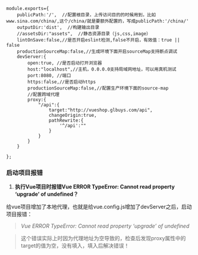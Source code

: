 ```
module.exports={
    publicPath:'/',  //配置根目录，上传访问目的的时候用到，比如www.sina.com/china/,这个/china/就是要额外配置的，写成publicPath:'/china/'
    outputDir:'dist',  //构建输出目录
    //assetsDir:"assets",  //静态资源目录（js,css,image）
    lintOnSave:false,//是否开启eslint检测,false不开启，有效值：true || false
    productionSourceMap:false,//生成环境下面开启sourceMap支持断点调试
    devServer:{
        open:true, //是否启动打开浏览器
        host:"localhost",//主机，0.0.0.0支持局域网地址，可以用真机测试
        port:8080, //端口
        https:false,//是否启动https
        productionSourceMap:false,//配置生产环境下面的source-map
        //配置跨域代理
        proxy:{
            "/api":{
                target:"http://vueshop.glbuys.com/api",
                changeOrigin:true,
                pathRewrite:{
                    '^/api':""
                }
            }
        }
    }
 
};
```
### 启动项目报错
1. **执行Vue项目时报错Vue ERROR TypeError: Cannot read property ‘upgrade’ of undefined？**

 给vue项目增加了本地代理，也就是给vue.config.js增加了devServer之后，启动项目报错：
 >*Vue ERROR TypeError: Cannot read property ‘upgrade’ of undefined*

 >这个错误实际上时因为代理地址为空导致的，检查后发现proxy属性中的target的值为空，没有填入，填入后解决错误！

